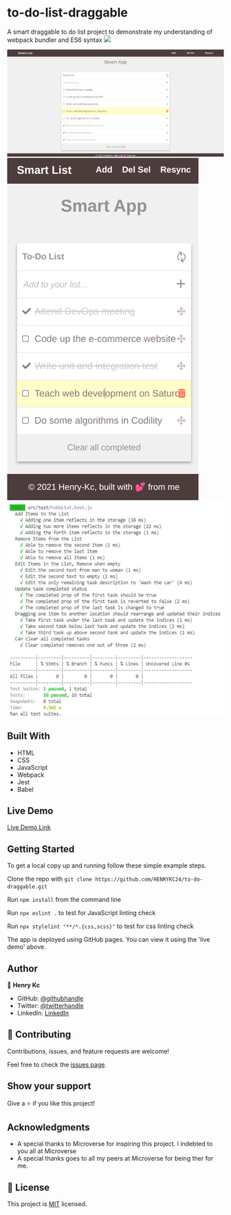# to-do-list-draggable
A smart draggable to do list project to demonstrate my understanding of webpack bundler and ES6 syntax
![](https://img.shields.io/badge/Microverse-blueviolet)

![screenshot](./app_screenshot.png)
![screenshot](./app_screenshot_mobile.png)
![screenshot](./test_screenshot.jpg)

## Built With

- HTML
- CSS
- JavaScript
- Webpack
- Jest
- Babel

## Live Demo

[Live Demo Link](https://henrykc24.github.io/to-do-list-draggable/dist/)


## Getting Started


To get a local copy up and running follow these simple example steps.

Clone the repo with `git clone https://github.com/HENRYKC24/to-do-draggable.git`

Run `npm install` from the command line

Run `npx eslint .` to test for JavaScript linting check

Run `npx stylelint "**/*.{css,scss}"` to test for css linting check 


The app is deployed using GitHub pages. You can view it using the 'live demo' above.



## Author

👤 **Henry Kc**

- GitHub: [@githubhandle](https://github.com/henrykc24)
- Twitter: [@twitterhandle](https://twitter.com/henrykc24)
- LinkedIn: [LinkedIn](https://linkedin.com/in/henry-kc)


## 🤝 Contributing

Contributions, issues, and feature requests are welcome!

Feel free to check the [issues page](https://github.com/HENRYKC24/to-do-draggable/issues/).

## Show your support

Give a ⭐️ if you like this project!

## Acknowledgments

- A special thanks to Microverse for inspiring this project. I indebted to you all at Microverse
- A special thanks goes to all my peers at Microverse for being ther for me.

## 📝 License

This project is [MIT](./LICENSE) licensed.

